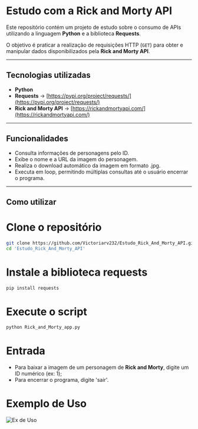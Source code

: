 # Estudo com a Rick and Morty API

Este repositório contém um projeto de estudo sobre o consumo de APIs utilizando a linguagem **Python** e a biblioteca **Requests**.

O objetivo é praticar a realização de requisições HTTP (`GET`) para obter e manipular dados disponibilizados pela **Rick and Morty API**.

---

## Tecnologias utilizadas

- **Python**
- **Requests** → [https://pypi.org/project/requests/](https://pypi.org/project/requests/)
- **Rick and Morty API** → [https://rickandmortyapi.com/](https://rickandmortyapi.com/)

---

## Funcionalidades
* Consulta informações de personagens pelo ID.
* Exibe o nome e a URL da imagem do personagem.
* Realiza o download automático da imagem em formato .jpg.
* Executa em loop, permitindo múltiplas consultas até o usuário encerrar o programa.

---

## Como utilizar
# Clone o repositório
```bash
git clone https://github.com/Victoriarv232/Estudo_Rick_And_Morty_API.git
cd 'Estudo_Rick_And_Morty_API'
```
# Instale a biblioteca requests
```bash
pip install requests
```
# Execute o script
```bash
python Rick_and_Morty_app.py
```

# Entrada
* Para baixar a imagem de um personagem de **Rick and Morty**, digite um ID numérico (ex: 1);
* Para encerrar o programa, digite 'sair'.

# Exemplo de Uso
![Ex de Uso](https://media.discordapp.net/attachments/836756398569553970/1376999541999403018/image.png?ex=68375e42&is=68360cc2&hm=bb36e748cd26f3871068aa5742ffc8b8d30c0e47a2971200f5841974afdff4ba&=&format=webp&quality=lossless)
